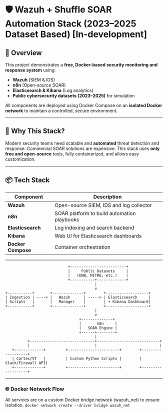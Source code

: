 # 🛡️ Wazuh + Shuffle SOAR Automation Stack (2023–2025 Dataset Based) [In-development]

## 📌 Overview

This project demonstrates a **free, Docker-based security monitoring and response system** using:
- **Wazuh** (SIEM & IDS)
- **n8n** (Open-source SOAR)
- **Elasticsearch & Kibana** (Log analytics)
- **Public cybersecurity datasets (2023–2025)** for simulation

All components are deployed using Docker Compose on an **isolated Docker network** to maintain a controlled, secure environment.

---

## 🧠 Why This Stack?

Modern security teams need scalable and **automated** threat detection and response. Commercial SOAR solutions are expensive. This stack uses **only free and open-source** tools, fully containerized, and allows easy customization.

---

## 📦 Tech Stack

| Component         | Description                                      |
|------------------|--------------------------------------------------|
| **Wazuh**         | Open-source SIEM, IDS and log collector         |
| **n8n**       | SOAR platform to build automation playbooks     |
| **Elasticsearch** | Log indexing and search backend                 |
| **Kibana**        | Web UI for Elasticsearch dashboards             |
| **Docker Compose**| Container orchestration                         |

---

```
                            +-------------------------+
                            |     Public Datasets     |
                            |   (UNB, MITRE, etc.)    |
                            +-----------+-------------+
                                        |
                                        v
+-----------+       +--------------+        +-------------------+
| Ingestion | ----> |   Wazuh      | -----> | Elasticsearch     |
| Scripts   |       |   Manager    |        | + Kibana Dashboard|
+-----------+       +--------------+        +-------------------+
                                        |
                                        v
                                 +--------------+
                                 |       n8n     |
                                 |   SOAR Engine |
                                 +------+--------+
                                        |
          +-----------------------------+----------------------------+
          |                             |                            |
   +-------------+         +-----------------------+        +-------------------+
   | Cortex/VT   |         | Custom Python Scripts |        | Slack/Firewall API|
   +-------------+         +-----------------------+        +-------------------+

```
---

### 🌐 Docker Network Flow

All services are on a custom Docker bridge network (wazuh_net) to ensure isolation.
`docker network create --driver bridge wazuh_net`
